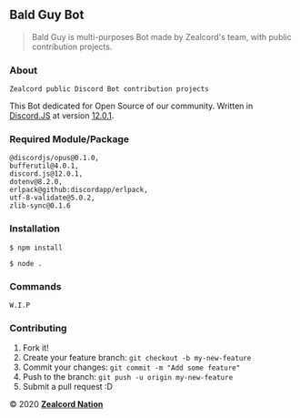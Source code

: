 ## Bald Guy Bot
> Bald Guy is multi-purposes Bot made by Zealcord's team, with public contribution projects.

### About
```
Zealcord public Discord Bot contribution projects
```
This Bot dedicated for Open Source of our community. Written in [Discord.JS](https://discord.js.org/#/) at version [12.0.1](https://discord.js.org/#/docs/main/stable/general/welcome).

### Required Module/Package
```
@discordjs/opus@0.1.0,
bufferutil@4.0.1,
discord.js@12.0.1,
dotenv@8.2.0,
erlpack@github:discordapp/erlpack,
utf-8-validate@5.0.2,
zlib-sync@0.1.6
```

### Installation
```
$ npm install

$ node .
```

### Commands
```
W.I.P
```

### Contributing

1.  Fork it!
2.  Create your feature branch: `git checkout -b my-new-feature`
3.  Commit your changes: `git commit -m "Add some feature"`
4.  Push to the branch: `git push -u origin my-new-feature`
5.  Submit a pull request :D



©️ 2020 **[Zealcord Nation](https://zealcord.xyz)**

